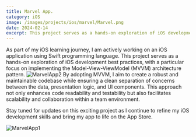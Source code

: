 ```yaml
---
title: Marvel App.
category: iOS
image: /images/projects/ios/marvel/Marvel.png
date: 2024-02-14
excerpt: This project serves as a hands-on exploration of iOS development best practices, with a particular focus on implementing the Model-View-ViewModel (MVVM) architecture pattern.
---
```


As part of my iOS learning journey, I am actively working on an iOS application using Swift programming language. This project serves as a hands-on exploration of iOS development best practices, with a particular focus on implementing the Model-View-ViewModel (MVVM) architecture pattern.
![MarvelApp2](/images/projects/ios/marvel/MarvelApp2.png "MarvelApp2")
By adopting MVVM, I aim to create a robust and maintainable codebase while ensuring a clean separation of concerns between the data, presentation logic, and UI components. This approach not only enhances code readability and testability but also facilitates scalability and collaboration within a team environment.

Stay tuned for updates on this exciting project as I continue to refine my iOS development skills and bring my app to life on the App Store.

![MarvelApp1](/images/projects/ios/marvel/MarvelApp1.png "MarvelApp1")